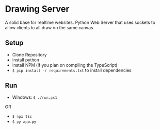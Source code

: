 # Drawing Server

A solid base for realtime websites. Python Web Server that uses sockets to allow clients to all draw on the same canvas.

## Setup

 - Clone Repository
 - Install python
 - Install NPM (if you plan on compiling the TypeScript)
 - `$ pip install -r requirements.txt` to install dependencies

## Run

 - Windows: `$ ./run.ps1`

OR

 - `$ npx tsc`
 - `$ py app.py`
